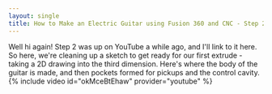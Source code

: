 ```yaml
---
layout: single
title: How to Make an Electric Guitar using Fusion 360 and CNC - Step 2.0
---
```

Well hi again! Step 2 was up on YouTube a while ago, and I'll link to it here. So here, we're cleaning up a sketch to get ready for our first extrude - taking a 2D drawing into the third dimension. Here's where the body of the guitar is made, and then pockets formed for pickups and the control cavity. {% include video id="okMceBtEhaw" provider="youtube" %}
